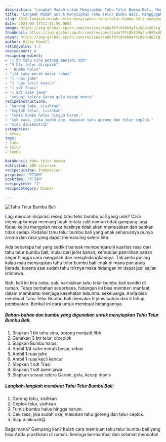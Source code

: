 ```yaml
---
description: "Langkah Mudah untuk Menyiapkan Tahu Telur Bumbu Bali, Menggugah Selera"
title: "Langkah Mudah untuk Menyiapkan Tahu Telur Bumbu Bali, Menggugah Selera"
slug: 1810-langkah-mudah-untuk-menyiapkan-tahu-telur-bumbu-bali-menggugah-selera
date: 2021-03-17T11:11:50.085Z
image: https://img-global.cpcdn.com/recipes/4adaf97c6b4b9afb/680x482cq70/tahu-telur-bumbu-bali-foto-resep-utama.jpg
thumbnail: https://img-global.cpcdn.com/recipes/4adaf97c6b4b9afb/680x482cq70/tahu-telur-bumbu-bali-foto-resep-utama.jpg
cover: https://img-global.cpcdn.com/recipes/4adaf97c6b4b9afb/680x482cq70/tahu-telur-bumbu-bali-foto-resep-utama.jpg
author: Ricky Howell
ratingvalue: 4.3
reviewcount: 4
recipeingredient:
- "1 bh tahu cina potong menjadi 9bh"
- "3 btr telur diceplok"
- " Bumbu halus"
- "1/4 cabe merah besar rebus"
- "1 ruas jahe"
- "1 ruas kecil kencur"
- "1 sdt Trasi"
- "1 sdt asem jawa"
- "sesuai selera Garam gula kecap manis"
recipeinstructions:
- "Goreng tahu, sisihkan"
- "Ceplok telur, sisihkan"
- "Tumis bumbu halus hingga harum."
- "Cek rasa, jika sudah oke, masukan tahu goreng dan telur ceplok."
- "Siap dinikmati😋"
categories:
- Resep
tags:
- tahu
- telur
- bumbu

katakunci: tahu telur bumbu 
nutrition: 289 calories
recipecuisine: Indonesian
preptime: "PT16M"
cooktime: "PT38M"
recipeyield: "1"
recipecategory: Dinner

---
```



![Tahu Telur Bumbu Bali](https://img-global.cpcdn.com/recipes/4adaf97c6b4b9afb/680x482cq70/tahu-telur-bumbu-bali-foto-resep-utama.jpg)

Lagi mencari inspirasi resep tahu telur bumbu bali yang unik? Cara menyiapkannya memang tidak terlalu sulit namun tidak gampang juga. Kalau keliru mengolah maka hasilnya tidak akan memuaskan dan bahkan tidak sedap. Padahal tahu telur bumbu bali yang enak seharusnya punya aroma dan rasa yang dapat memancing selera kita.



Ada beberapa hal yang sedikit banyak mempengaruhi kualitas rasa dari tahu telur bumbu bali, mulai dari jenis bahan, kemudian pemilihan bahan segar hingga cara mengolah dan menghidangkannya. Tak perlu pusing kalau mau menyiapkan tahu telur bumbu bali enak di mana pun anda berada, karena asal sudah tahu triknya maka hidangan ini dapat jadi sajian istimewa.


Nah, kali ini kita coba, yuk, variasikan tahu telur bumbu bali sendiri di rumah. Tetap berbahan sederhana, hidangan ini bisa memberi manfaat dalam membantu menjaga kesehatan tubuhmu sekeluarga. Anda bisa membuat Tahu Telur Bumbu Bali memakai 9 jenis bahan dan 5 tahap pembuatan. Berikut ini cara untuk membuat hidangannya.

<!--inarticleads1-->

##### Bahan-bahan dan bumbu yang digunakan untuk menyiapkan Tahu Telur Bumbu Bali:

1. Siapkan 1 bh tahu cina, potong menjadi 9bh
1. Gunakan 3 btr telur, diceplok
1. Siapkan  Bumbu halus:
1. Ambil 1/4 cabe merah besar, rebus
1. Ambil 1 ruas jahe
1. Ambil 1 ruas kecil kencur
1. Siapkan 1 sdt Trasi
1. Siapkan 1 sdt asem jawa
1. Siapkan sesuai selera Garam, gula, kecap manis




<!--inarticleads2-->

##### Langkah-langkah membuat Tahu Telur Bumbu Bali:

1. Goreng tahu, sisihkan
1. Ceplok telur, sisihkan
1. Tumis bumbu halus hingga harum.
1. Cek rasa, jika sudah oke, masukan tahu goreng dan telur ceplok.
1. Siap dinikmati😋




Bagaimana? Gampang kan? Itulah cara membuat tahu telur bumbu bali yang bisa Anda praktikkan di rumah. Semoga bermanfaat dan selamat mencoba!
